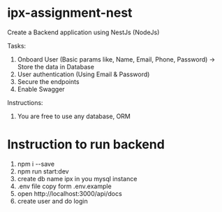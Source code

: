 # ipx-assignment-nest

Create a Backend application using NestJs (NodeJs)

Tasks:

1. Onboard User (Basic params like, Name, Email, Phone, Password)
   -> Store the data in Database
2. User authentication (Using Email & Password)
3. Secure the endpoints
4. Enable Swagger

Instructions:

1. You are free to use any database, ORM

# Instruction to run backend

1. npm i --save
2. npm run start:dev
3. create db name ipx in you mysql instance
4. .env file copy form .env.example
5. open http://localhost:3000/api/docs
6. create user and do login
